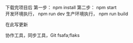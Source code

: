 下载完项目后
第一步： npm install
第二步： npm start    
开发环境执行， npm run dev
生产环境执行， npm run build

在此写更新

协作工具，同步工具，Git
fsafa;flaks
